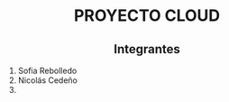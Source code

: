 <h1 align="center"> PROYECTO CLOUD </h1>
<h2 align="center"> Integrantes </h2>
<ol>
  <li>Sofia Rebolledo</li>
  <li>Nicolás Cedeño</li>
  <li></li>
</ol>
